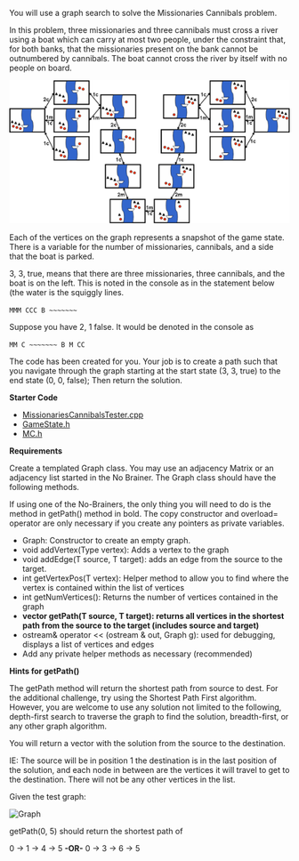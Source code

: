 You will use a graph search to solve the Missionaries Cannibals problem.

In this problem, three missionaries and three cannibals must cross a river using a boat which can carry at most two people, under the constraint that, for both banks, that the missionaries present on the bank cannot be outnumbered by cannibals. The boat cannot cross the river by itself with no people on board.

![Missionaries Cannibals Problem](https://github.com/24gmyers/11-SolvingMissionariesCannibals/blob/master/mc-search-space.png?raw=true "Missionaries Cannibals Problem")

Each of the vertices on the graph represents a snapshot of the game state.  There is a variable for the number of missionaries, cannibals, and a side that the boat is parked.

3, 3, true, means that there are three missionaries, three cannibals, and the boat is on the left. This is noted in the console as in the statement below (the water is the squiggly lines.

```MMM CCC B ~~~~~~~ ```

Suppose you have 2, 1 false.  It would be denoted in the console as

```MM C ~~~~~~~ B M CC  ```
 

The code has been created for you.  Your job is to create a path such that you navigate through the graph starting at the start state (3, 3, true) to the end state (0, 0, false); Then return the solution.

__Starter Code__

* [MissionariesCannibalsTester.cpp](https://weber.instructure.com/courses/564343/files/107306213/download?wrap=1)
* [GameState.h](https://weber.instructure.com/courses/564343/files/107306219/download?wrap=1)
* [MC.h](https://weber.instructure.com/courses/564343/files/107306220/download?wrap=1)

__Requirements__

Create a templated Graph class.  You may use an adjacency Matrix or an adjacency list started in the No Brainer.  The Graph class should have the following methods. 

If using one of the No-Brainers, the only thing you will need to do is the method in getPath() method in bold. The copy constructor and overload= operator are only necessary if you create any pointers as private variables.  

* Graph: Constructor to create an empty graph.
* void addVertex(Type vertex): Adds a vertex to the graph
* void addEdge(T source, T target): adds an edge from the source to the target.
* int getVertexPos(T  vertex): Helper method to allow you to find where the vertex is contained within the list of vertices
* int getNumVertices(): Returns the number of vertices contained in the graph
* __vector<T> getPath(T source, T target): returns all vertices in the shortest path from the source to the target (includes source and target)__
* ostream& operator << (ostream & out, Graph<T> g): used for debugging, displays a list of vertices and edges
* Add any private helper methods as necessary (recommended)

__Hints for getPath()__

The getPath method will return the shortest path from source to dest.  For the additional challenge, try using the Shortest Path First algorithm.  However, you are welcome to use any solution not limited to the following, depth-first search to traverse the graph to find the solution, breadth-first, or any other graph algorithm.

You will return a vector with the solution from the source to the destination.

IE: The source will be in position 1 the destination is in the last position of the solution, and each node in between
are the vertices it will travel to get to the destination. There will not be any other vertices in the list.

Given the test graph:

![Graph](https://github.com/24gmyers/11-SolvingMissionariesCannibals/blob/master/Graph-2.png?raw=true "Graph")

getPath(0, 5) should return the shortest path of

0 -> 1 -> 4 -> 5 __-OR-__ 0 -> 3 -> 6 -> 5